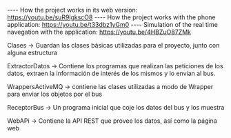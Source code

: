 ---- How the project works in its web version: https://youtu.be/suR9lgkscO8
---- How the project works with the phone application: https://youtu.be/t33dbz1yGm0
---- Simulation of the real time navegation with the application: https://youtu.be/4HBZuO87ZMk







Clases -> Guardan las clases básicas utilizadas para el proyecto, junto con alguna estructura

ExtractorDatos -> Contiene los programas que realizan las peticiones de los datos, extraen la información de interés de los mismos y lo envian al bus.

WrappersActiveMQ -> contiene las clases utilizadas a modo de Wrapper para enviar los objetos por el bus

ReceptorBus -> Un programa inicial que coje los datos del bus y los muestra

WebAPi -> Contiene la API REST que provee los datos, así como la página web
